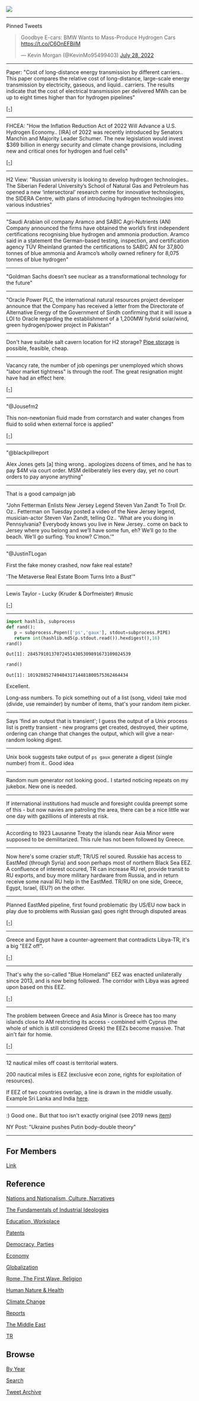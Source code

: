 <img src="https://drive.google.com/uc?export=view&id=1B2wf9R7AMH1d7Vw6e2mucLbIQ5NSjir7"/>

---

Pinned Tweets

<blockquote class="twitter-tweet"><p lang="en" dir="ltr">Goodbye E-cars: BMW Wants to Mass-Produce Hydrogen Cars <a href="https://t.co/C6OnEFBilM">https://t.co/C6OnEFBilM</a></p>&mdash; Kevin Morgan (@KevinMo95499403) <a href="https://twitter.com/KevinMo95499403/status/1552561038775799809?ref_src=twsrc%5Etfw">July 28, 2022</a></blockquote> <script async src="https://platform.twitter.com/widgets.js" charset="utf-8"></script>

---

Paper: "Cost of long-distance energy transmission by different
carriers.. This paper compares the relative cost of long-distance,
large-scale energy transmission by electricity, gaseous, and liquid..
carriers. The results indicate that the cost of electrical
transmission per delivered MWh can be up to eight times higher than
for hydrogen pipelines"

[[-]](https://www.ncbi.nlm.nih.gov/pmc/articles/PMC8661478/)

---

FHCEA: "How the Inflation Reduction Act of 2022 Will Advance a
U.S. Hydrogen Economy.. [IRA] of 2022 was recently introduced by
Senators Manchin and Majority Leader Schumer. The new legislation
would invest $369 billion in energy security and climate change
provisions, including new and critical ones for hydrogen and fuel
cells"

[[-]](https://www.fchea.org/transitions/2022/8/5/how-the-inflation-reduction-act-of-2022-will-advance-a-us-hydrogen-economy)

---

H2 View: "Russian university is looking to develop hydrogen
technologies.. The Siberian Federal University’s School of Natural Gas
and Petroleum has opened a new ‘intersectoral’ research centre for
innovative technologies, the SIDERA Centre, with plans of introducing
hydrogen technologies into various industries"

---

"Saudi Arabian oil company Aramco and SABIC Agri-Nutrients (AN)
Company announced the firms have obtained the world’s first
independent certifications recognising blue hydrogen and ammonia
production. Aramco said in a statement the German-based testing,
inspection, and certification agency TÜV Rheinland granted the
certifications to SABIC AN for 37,800 tonnes of blue ammonia and
Aramco’s wholly owned refinery for 8,075 tonnes of blue hydrogen"

---

"Goldman Sachs doesn’t see nuclear as a transformational technology for the future"

---

"Oracle Power PLC, the international natural resources project
developer announce that the Company has received a letter from the
Directorate of Alternative Energy of the Government of Sindh
confirming that it will issue a LOI to Oracle regarding the
establishment of a 1,200MW hybrid solar/wind, green hydrogen/power
project in Pakistan"

---

Don't have suitable salt cavern location for H2 storage? [Pipe storage](2022/02/h2-underground.html#pipe)
is possible, feasible, cheap.

---

Vacancy rate, the number of job openings per unemployed which shows
"labor market tightness" is through the roof. The great resignation
might have had an effect here.

[[-]](2019/05/stats.html#vacrate)

---

"@Jousefm2

This non-newtonian fluid made from cornstarch and water changes from
fluid to solid when external force is applied"

[[-]](https://twitter.com/Jousefm2/status/1555665569050935299)

---

"@blackpillreport

Alex Jones gets [a] thing wrong.. apologizes dozens of times, and he
has to pay $4M via court order. MSM deliberately lies every day, yet
no court orders to pay anyone anything"

---

That is a good campaign jab

"John Fetterman Enlists New Jersey Legend Steven Van Zandt To Troll
Dr. Oz..  Fetterman on Tuesday posted a video of the New Jersey
legend, musician-actor Steven Van Zandt, telling Oz.. 'What are you
doing in Pennsylvania? Everybody knows you live in New Jersey..  come
on back to Jersey where you belong and we’ll have some fun, eh? We’ll
go to the beach. We’ll go surfing. You know?  C’mon.'"

---

"@JustinTLogan

First the fake money crashed, now fake real estate?

'The Metaverse Real Estate Boom Turns Into a Bust'"

---

Lewis Taylor - Lucky (Kruder & Dorfmeister) \#music

[[-]](https://youtu.be/sWkKZZH9Ha4)

---

```python
import hashlib, subprocess
def rand():
   p = subprocess.Popen(['ps','gaux'], stdout=subprocess.PIPE)
   return int(hashlib.md5(p.stdout.read()).hexdigest(),16)
rand()
```

```text
Out[1]: 284579101370724514305309891673109024539
```

```python
rand()
```

```text
Out[1]: 10192885274940431714481800575362464434
```

Excellent.

Long-ass numbers. To pick something out of a list (song, video) take
mod (divide, use remainder) by number of items, that's your random
item picker.

---

Says 'find an output that is transient'; I guess the output of a Unix
process list is pretty transient - new programs get created,
destroyed, their uptime, ordering can change that changes the output,
which will give a near-random looking digest.

---

Unix book suggests take output of `ps gaux` generate a digest (single
number) from it.. Good idea

---

Random num generator not looking good.. I started noticing repeats on
my jukebox. New one is needed.

---

If international institutions had muscle and foresight coulda preempt
some of this - but now navies are patroling the area, there can be a
nice little war one day with gazillions of interests at risk.

---

According to 1923 Lausanne Treaty the islands near Asia Minor were
supposed to be demilitarized. This rule has not been followed by
Greece. 

---

Now here's some crazier stuff; TR/US rel soured. Russkie has access to
EastMed (through Syria) and soon perhaps most of northern Black Sea
EEZ. A confluence of interest occured, TR can increase RU rel, provide
transit to RU exports, and buy more military hardware from Russia, and
in return receive some naval RU help in the EastMed.  TR/RU on one
side, Greece, Egypt, Israel, (EU?) on the other.

---

Planned EastMed pipeline, first found problematic (by US/EU now back
in play due to problems with Russian gas) goes right through
disputed areas

[[-]](https://pbs.twimg.com/media/FZf65PrWQAE8HFX?format=jpg&name=small)

---

Greece and Egypt have a counter-agreement that contradicts Libya-TR,
it's a big "EEZ off". 

[[-]](https://pbs.twimg.com/media/FZf5voIXgAE71Wn?format=png&name=small)

---

That's why the so-called "Blue Homeland" EEZ was enacted unilaterally
since 2013, and is now being followed. The corridor with Libya was
agreed upon based on this EEZ.

[[-]](https://pbs.twimg.com/media/FZf38WYXkAIRz4W?format=png&name=small)

---

The problem between Greece and Asia Minor is Greece has too many
islands close to AM restricting its access - combined with Cyprus
(the whole of which is still considered Greek) the EEZs become massive.
That ain't fair for homie.

[[-]](https://pbs.twimg.com/media/FZf03hiWIAA6tIc?format=jpg&name=small)

---

12 nautical miles off coast is territorial waters.

200 nautical miles is EEZ (exclusive econ zone, rights for
exploitation of resources).

If EEZ of two countries overlap, a line is drawn in the middle
usually. Example Sri Lanka and India [here](https://pbs.twimg.com/media/FZf0YjmXoAYKHEh?format=png&name=small).

---

:) Good one.. But that too isn't exactly original (see 2019 news [item](https://www.dailystar.co.uk/news/latest-news/vladimir-putin-russia-body-double-17083215))

NY Post: "Ukraine pushes Putin body-double theory"

---

## For Members

[Link](https://thirdwave-members.herokuapp.com)

## Reference

[Nations and Nationalism, Culture, Narratives](2013/02/nations-and-nationalism.html)

[The Fundamentals of Industrial Ideologies](2011/04/fundamentals-of-industrial-ideologies.html)

[Education, Workplace](2017/09/education-workplace.html)

[Patents](2018/09/patents.html)

[Democracy, Parties](2016/11/democracy.html)

[Economy](2018/05/economy.html)

[Globalization](2018/09/globalization.html)

[Rome, The First Wave, Religion](2017/12/rome.html)

[Human Nature & Health](2020/07/human-nature.html)

[Climate Change](2018/12/climate.html)

[Reports](2019/05/reports.html)

[The Middle East](2019/07/middleeast.html)

[TR](../tr)

## Browse

[By Year](years.html)

[Search](search.html)

[Tweet Archive](tweets/index.html)
